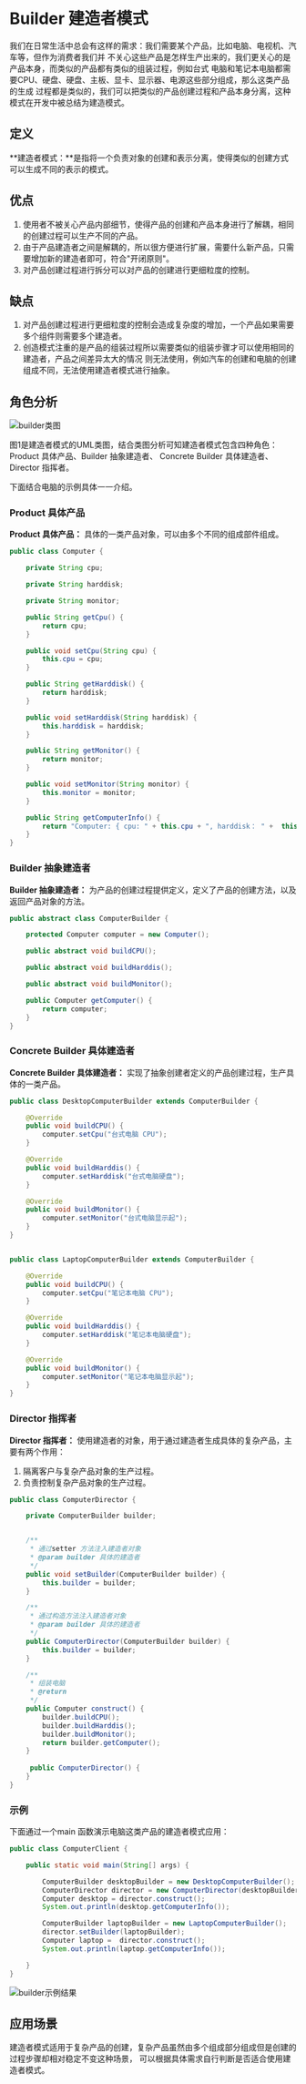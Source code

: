 # Builder 建造者模式

我们在日常生活中总会有这样的需求：我们需要某个产品，比如电脑、电视机、汽车等，但作为消费者我们并
不关心这些产品是怎样生产出来的，我们更关心的是产品本身，而类似的产品都有类似的组装过程，例如台式
电脑和笔记本电脑都需要CPU、硬盘、硬盘、主板、显卡、显示器、电源这些部分组成，那么这类产品的生成
过程都是类似的，我们可以把类似的产品创建过程和产品本身分离，这种模式在开发中被总结为建造模式。

## 定义

**建造者模式：**是指将一个负责对象的创建和表示分离，使得类似的创建方式可以生成不同的表示的模式。

## 优点

1. 使用者不被关心产品内部细节，使得产品的创建和产品本身进行了解耦，相同的创建过程可以生产不同的产品。
2. 由于产品建造者之间是解耦的，所以很方便进行扩展，需要什么新产品，只需要增加新的建造者即可，符合"开闭原则"。
3. 对产品创建过程进行拆分可以对产品的创建进行更细粒度的控制。

## 缺点

1. 对产品创建过程进行更细粒度的控制会造成复杂度的增加，一个产品如果需要多个组件则需要多个建造者。
2. 创造模式注重的是产品的组装过程所以需要类似的组装步骤才可以使用相同的建造者，产品之间差异太大的情况
则无法使用，例如汽车的创建和电脑的创建组成不同，无法使用建造者模式进行抽象。

## 角色分析

![builder类图](../../static/builder.png)

图1是建造者模式的UML类图，结合类图分析可知建造者模式包含四种角色：Product 具体产品、Builder 抽象建造者、
Concrete Builder 具体建造者、Director 指挥者。

下面结合电脑的示例具体一一介绍。

### Product 具体产品

**Product 具体产品：** 具体的一类产品对象，可以由多个不同的组成部件组成。

```java
public class Computer {

    private String cpu;

    private String harddisk;

    private String monitor;

    public String getCpu() {
        return cpu;
    }

    public void setCpu(String cpu) {
        this.cpu = cpu;
    }

    public String getHarddisk() {
        return harddisk;
    }

    public void setHarddisk(String harddisk) {
        this.harddisk = harddisk;
    }

    public String getMonitor() {
        return monitor;
    }

    public void setMonitor(String monitor) {
        this.monitor = monitor;
    }

    public String getComputerInfo() {
        return "Computer: { cpu: " + this.cpu + ", harddisk： " +  this.harddisk + ", monitor: " + this.monitor + "}";
    }
}

```

### Builder 抽象建造者

**Builder 抽象建造者：** 为产品的创建过程提供定义，定义了产品的创建方法，以及返回产品对象的方法。

```java
public abstract class ComputerBuilder {

    protected Computer computer = new Computer();

    public abstract void buildCPU();

    public abstract void buildHarddis();

    public abstract void buildMonitor();

    public Computer getComputer() {
        return computer;
    }
}

```

### Concrete Builder 具体建造者

**Concrete Builder 具体建造者：** 实现了抽象创建者定义的产品创建过程，生产具体的一类产品。

```java
public class DesktopComputerBuilder extends ComputerBuilder {

    @Override
    public void buildCPU() {
        computer.setCpu("台式电脑 CPU");
    }

    @Override
    public void buildHarddis() {
        computer.setHarddisk("台式电脑硬盘");
    }

    @Override
    public void buildMonitor() {
        computer.setMonitor("台式电脑显示起");
    }
}


public class LaptopComputerBuilder extends ComputerBuilder {

    @Override
    public void buildCPU() {
        computer.setCpu("笔记本电脑 CPU");
    }

    @Override
    public void buildHarddis() {
        computer.setHarddisk("笔记本电脑硬盘");
    }

    @Override
    public void buildMonitor() {
        computer.setMonitor("笔记本电脑显示起");
    }
}

```

### Director 指挥者

**Director 指挥者：** 使用建造者的对象，用于通过建造者生成具体的复杂产品，主要有两个作用：

1. 隔离客户与复杂产品对象的生产过程。
2. 负责控制复杂产品对象的生产过程。

```java
public class ComputerDirector {

    private ComputerBuilder builder;


    /**
     * 通过setter 方法注入建造者对象
     * @param builder 具体的建造者
     */
    public void setBuilder(ComputerBuilder builder) {
        this.builder = builder;
    }

    /**
     * 通过构造方法注入建造者对象
     * @param builder 具体的建造者
     */
    public ComputerDirector(ComputerBuilder builder) {
        this.builder = builder;
    }

    /**
     * 组装电脑
     * @return
     */
    public Computer construct() {
        builder.buildCPU();
        builder.buildHarddis();
        builder.buildMonitor();
        return builder.getComputer();
    }
    
     public ComputerDirector() {
    }
}
```

### 示例

下面通过一个main 函数演示电脑这类产品的建造者模式应用：

```java
public class ComputerClient {

    public static void main(String[] args) {

        ComputerBuilder desktopBuilder = new DesktopComputerBuilder();
        ComputerDirector director = new ComputerDirector(desktopBuilder);
        Computer desktop = director.construct();
        System.out.println(desktop.getComputerInfo());

        ComputerBuilder laptopBuilder = new LaptopComputerBuilder();
        director.setBuilder(laptopBuilder);
        Computer laptop =  director.construct();
        System.out.println(laptop.getComputerInfo());

    }
}
```

![builder示例结果](../../static/builder-result.png)

## 应用场景

建造者模式适用于复杂产品的创建，复杂产品虽然由多个组成部分组成但是创建的过程步骤却相对稳定不变这种场景，
可以根据具体需求自行判断是否适合使用建造者模式。


